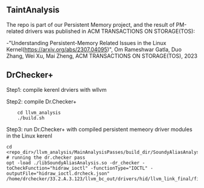 ## TaintAnalysis

The repo is part of our Persistent Memory project, and the result of PM-related drivers was published in ACM TRANSACTIONS ON STORAGE(TOS):

-"Understanding Persistent-Memory Related Issues in the Linux Kernel(https://arxiv.org/abs/2307.04095)", Om Rameshwar Gatla, Duo Zhang, Wei Xu, Mai Zheng, ACM TRANSACTIONS ON STORAGE(TOS), 2023


## DrChecker+

Step1: compile kerenl drviers with wllvm

Step2: compile Dr.Checker+
```
    cd llvm_analysis
    ./build.sh
```

Step3: run Dr.Checker+ with compiled persistent memeory driver modules in the Linux kerenl

```
cd <repo_dir>/llvm_analysis/MainAnalysisPasses/build_dir/SoundyAliasAnalysis
# running the dr.checker pass
opt -load ./libSoundyAliasAnalysis.so -dr_checker -toCheckFunction="hidraw_ioctl" -functionType="IOCTL" -outputFile="hidraw_ioctl.drcheck.json" /home/drchecker/33.2.A.3.123/llvm_bc_out/drivers/hid/llvm_link_final/final_to_check.bc
```


